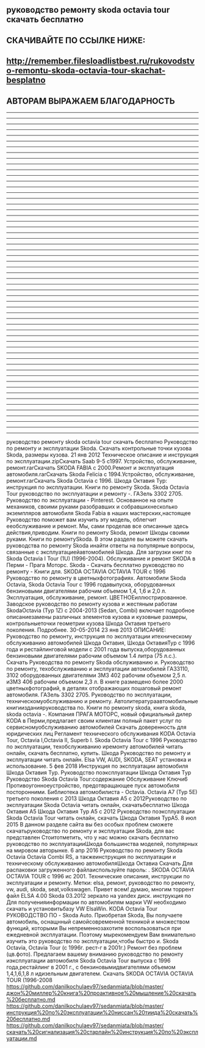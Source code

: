 руководство ремонту skoda octavia tour скачать бесплатно
--------------------------------------------------
СКАЧИВАЙТЕ ПО ССЫЛКЕ НИЖЕ:
--------------------------------------------------
http://remember.filesloadlistbest.ru/rukovodstvo-remontu-skoda-octavia-tour-skachat-besplatno
--------------------------------------------------
АВТОРАМ ВЫРАЖАЕМ БЛАГОДАРНОСТЬ
--------------------------------------------------
--------------------------------------------------
--------------------------------------------------
--------------------------------------------------
--------------------------------------------------
--------------------------------------------------
--------------------------------------------------
--------------------------------------------------
--------------------------------------------------
--------------------------------------------------
--------------------------------------------------
--------------------------------------------------
--------------------------------------------------
--------------------------------------------------
--------------------------------------------------
--------------------------------------------------
--------------------------------------------------
--------------------------------------------------
--------------------------------------------------
--------------------------------------------------
--------------------------------------------------
--------------------------------------------------
--------------------------------------------------
--------------------------------------------------
--------------------------------------------------
--------------------------------------------------
--------------------------------------------------
--------------------------------------------------
--------------------------------------------------
--------------------------------------------------
--------------------------------------------------
--------------------------------------------------
--------------------------------------------------
--------------------------------------------------
--------------------------------------------------
--------------------------------------------------
--------------------------------------------------
--------------------------------------------------
--------------------------------------------------
--------------------------------------------------
--------------------------------------------------
--------------------------------------------------
--------------------------------------------------
--------------------------------------------------
--------------------------------------------------
--------------------------------------------------
--------------------------------------------------
--------------------------------------------------
--------------------------------------------------
--------------------------------------------------
--------------------------------------------------
--------------------------------------------------
--------------------------------------------------
--------------------------------------------------
--------------------------------------------------
--------------------------------------------------
--------------------------------------------------
--------------------------------------------------
руководство ремонту skoda octavia tour скачать бесплатно Руководство по ремонту и эксплуатации Skoda. Скачать контрольные точки кузова Skoda, размеры кузова. 21 янв 2012  Техническое описание и инструкция по эксплуатации.zipСкачать Saab 9-5 с1997. Устройство, обслуживание, ремонт.rarСкачать SKODA FABIA c 2000.Ремонт и эксплуатация автомобиля.rarСкачать Skoda Felicia с 1994.Устройство, обслуживание, ремонт.rarСкачать Skoda Octavia с 1996. Шкода Октавия Тур: инструкция по эксплуатации. Книги по ремонту Skoda. Skoda Octavia Tour руководство по эксплуатации и ремонту -. ГАЗель 3302  2705. Руководство по эксплуатации  - Pinterest. Основанное на опыте механиков, своими руками разобравших и собравшихнесколько экземпляров автомобиля Skoda Fabia в наших мастерских,настоящее Руководство поможет вам изучить эту модель, облегчит ееобслуживание и ремонт. Мы, сами проделав все описанные здесь действия,приводим. Книги по ремонту Skoda, ремонт Шкоды своими руками.  Книги по ремонтуSkoda. В этом разделе вы можете скачать руководства по ремонту Skoda инайти ответы на популярные вопросы, связанные с эксплуатациейавтомобилей Шкода. Для загрузки книг по  Skoda Octavia I Tour (1U) (1996-2004). Обслуживание и ремонт SKODA в Перми - Прага Моторс. Skoda - Скачать бесплатно руководство по ремонту - Книги для. SKODA OCTAVIA  OCTAVIA TOUR с 1996 Руководство по ремонту в цветныхфотографиях. Автомобили Skoda Octavia, Skoda Octavia Tour с 1996 годавыпуска, оборудованных бензиновыми двигателями рабочим объемом 1,4, 1,6 и 2,0 л. Эксплуатация, обслуживание, ремонт. ЦВЕТНОЕиллюстрированное. Заводское руководство по ремонту кузова и жестяным работам SkodaOctavia (Typ 1Z) с 2004-2013 (Sedan, Combi) включает подробное описаниезамены различных элементов кузова и кузовные размеры, контрольныеточки геометрии кузова Шкода Октавия третьего поколения. Подробнее. 30-05-2014
23 янв 2013  ОПИСАНИЕ: Руководство по ремонту, инструкция по эксплуатации итехническому обслуживанию автомобилей Шкода Октавия, Шкода ОктавияТур с 1996 года и рестайлинговой модели с 2001 года выпуска,оборудованных бензиновыми двигателями рабочим объемом 1.4 литра (75 л.с.). Скачать Руководства по ремонту Skoda обслуживанию и. Руководство по ремонту, техобслуживанию и эксплуатации автомобилей ГАЗ3110, 3102 оборудованных двигателями ЗМЗ 402 рабочим объемом 2,5 л. иЗМЗ 406 рабочим объемом 2,3 л. В книге размещено более 2000 цветныхфотографий, в деталях отображающих пошаговый ремонт автомобиля. ГАЗель 3302  2705. Руководство по эксплуатации, техническомуобслуживанию и ремонту. Автолитератураавтомобильные книгиизданияруководства по. Книги по ремонту skoda, книга skoda, skoda octavia  -. Компания ПРАГА МОТОРС, новый официальный дилер KODA в Перми,предлагает своим клиентам полный пакет услуг по сервисномуобслуживанию автомобилей  Скачать доверенность для юридических лиц Регламент технического обслуживания KODA Octavia Tour, Octavia I,Octavia II, Superb I. Skoda Octavia Tour с 1996 Руководство по эксплуатации, техобслуживанию иремонту автомобилей читать онлайн, скачать бесплатно, купить. Шкода Руководство по ремонту и эксплуатации читать онлайн. Elsa VW, AUDI, SKODA, SEAT  установка и использование. 5 фев 2018  Инструкция по эксплуатации автомобиля Шкода Октавия Тур. Руководство поэксплуатации Шкода Октавия Тур Руководство Skoda Octavia Tour:содержание Обслуживание Ключи6 Противоугонноеустройство, предотвращающее пуск автомобиля посторонними. Библиотека автомобилиста - Octavia. Octavia A7 (Typ 5E) третьего поколения с 2013  Шкода Октавия A5 с 2012Руководство по эксплуатации Skoda Octavia читать онлайн, скачатьбесплатно Шкода Октавия A5  Шкода Октавия Тур A5 с 2012 Руководство поэксплуатации Skoda Octavia Tour читать онлайн, скачать Шкода Октавия ТурA5.
8 июл 2015  В данном разделе сайта вы без особых проблем сможете скачатьруководство по ремонту и эксплуатации Skoda, для вас представлен  Стоитотметить, что у нас можно скачать бесплатно руководство по эксплуатацииШкода большинства моделей, популярных на мировом авторынке. 6 апр 2016  Руководство по ремонту Skoda Octaviа  Octaviа Combi  RS, а такжеинструкция по эксплуатации и техническому обслуживанию автомобиляШкода Октавиа  Скачать Для распаковки загруженного файлаиспользуйте пароль: . SKODA OCTAVIA OCTAVIA TOUR с 1996 ис 2001. Технические описания, инструкции по эксплуатации и ремонту. Метки: elsa, ремонт, руководство по ремонту, vw, audi, skoda, seat,volkswagen. Привет всем! думаю, многим  торрент файл ELSA 4.00 Skoda 03.2012  зеркало на yandex диск. инструкция по  Для полученияинформации по автомобилям марки VW  необходимо скачать и установитьбазу VW ElsaWin. KODA Octavia Tour РУКОВОДСТВО ПО  - Skoda Auto. Приобретая Skoda, Вы получаете автомобиль, оснащнный самойсовременной техникой и множеством функций, которыми Вы непременнозахотите воспользоваться при ежедневной эксплуатации. Поэтому мырекомендуем Вам внимательно изучить это руководство по эксплуатации,чтобы быстро и. Skoda Octavia, Octavia Tour (c 1996г. рест-г в 2001г.) Ремонт без проблем (цв.фото). Предлагаем вашему вниманию руководство по ремонту иэксплуатации автомобиля Skoda Octavia Tour выпуска с 1996 года,рестайлинг в 2001 г., с бензиновымидвигателями объемом 1,4,1,6,1,8 л идизельным двигателем. Скачать SKODA OCTAVIA  OCTAVIA TOUR (1996-2008
https://github.com/danilkochulaev97/sedanmiata/blob/master/джон%20миллер%20книга%20проактивное%20мышление%20скачать%20бесплатно.md
https://github.com/danilkochulaev97/sedanmiata/blob/master/инструкция%20по%20эксплуатации%20ниссан%20тиида%20скачать%20бесплатно.md
https://github.com/danilkochulaev97/sedanmiata/blob/master/скачать%20сигнализация%20старлайн%20инструкция%20по%20эксплуатации.md